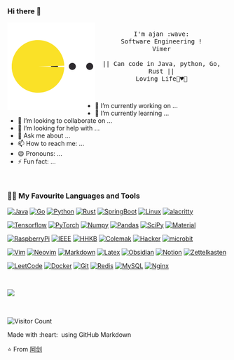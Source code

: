 ### Hi there 👋

<img align='left' src="https://raw.githubusercontent.com/Aniket965/Aniket965/master/pacman.svg?sanitize=true" width="200" height="200">

<p align="center">
  <br />
  <samp>
    I'm ajan :wave:
    <br />
    Software Engineering !
    <br />
    Vimer
    <br>
    <!-- * #DevCommunity * #100DaysOfCode * #100DaysOfMLCode * ML/DL/RL Enthusiasts * Flutter * ReactJs * MySql * -->
                  <br> || Can code in Java, python, Go, Rust  || <br>
                        Loving Life🌼♥️🥰
  </samp>
</p> 
<br/>

<!--
<img align='right' src='https://user-images.githubusercontent.com/5713670/87202985-820dcb80-c2b6-11ea-9f56-7ec461c497c3.gif' width='200"'>
<img align="right" alt="GIF" src="https://media.giphy.com/media/836HiJc7pgzy8iNXCn/giphy.gif" />
<img align="right" alt="GIF" src="https://raw.githubusercontent.com/JoeyBling/JoeyBling/master/pic/pusheencode.gif" />
<img align="right" alt="GIF" src="https://raw.githubusercontent.com/JoeyBling/JoeyBling/master/pic/pusheencode.gif" width='360' height='270' />
-->
<!--
**zhngjan/zhngjan** is a ✨ _special_ ✨ repository because its `README.md` (this file) appears on your GitHub profile.
Here are some ideas to get you started:
-->
 
 - 🔭 I’m currently working on ...   
 - 🌱 I’m currently learning ...   
 - 👯 I’m looking to collaborate on ...   
 - 🤔 I’m looking for help with ...   
 - 💬 Ask me about ...   
 - 📫 How to reach me: ...   
 - 😄 Pronouns: ...   
 - ⚡ Fun fact: ...    

<br/>

<!-- [![Top Langs](https://github-readme-stats.vercel.app/api/top-langs/?username=zhngjan)](https://github.com/zhngjan/github-readme-stats) 
-->
<!-- https://simpleicons.org/?q=zet -->   
<!-- Codemagic -->
<!-- GreenSock -->
<!-- Grav -->
<!-- HappyCow -->
<!-- Hashnode -->
<!-- Homebrew -->
<!-- Hyper -->
<!-- Fastly -->
<!-- iCloud -->
<!-- iFixit -->
<!-- Mail.Ru -->
<!-- Matrix -->
<!-- Metro -->
<!-- Moo -->
<!-- Nintendo Switch -->
<!-- OpenAI Gym -->
<!-- Rancher -->
<!-- Red Hat -->
<!-- Ruby Sinatra -->
<!-- Zorin -->
<!-- Zulip -->
<!-- Zerply -->
<!-- Zendesk -->
<!-- Zigbee -->
<!-- Zenodo -->
<!-- Tesla -->

### 👨‍💻 My Favourite Languages and Tools
<!-- [![C](https://img.shields.io/badge/-A8B9CC?style=flat&logo=c&logoColor=white&link=https://github.com/zhngjan)](https://github.com/zhngjan)  -->
[![Java](https://img.shields.io/badge/Java-black?style=flat&logo=java&logoColor=white&link=https://github.com/zhngjan)](https://github.com/zhngjan) 
[![Go](https://img.shields.io/badge/-Go-black?style=flat&logo=go&link=https://github.com/zhngjan)](https://github.com/zhngjan) 
[![Python](https://img.shields.io/badge/-Python-black?style=flat&logo=python&link=https://github.com/zhngjan)](https://github.com/zhngjan) 
[![Rust](https://img.shields.io/badge/-Rust-black?style=flat&logo=rust&link=https://github.com/zhngjan)](https://github.com/zhngjan) 
[![SpringBoot](https://img.shields.io/badge/-Springboot-black?style=flat&logo=spring&link=https://github.com/zhngjan)](https://github.com/zhngjan) 
[![Linux](https://img.shields.io/badge/-Linux-black?style=flat&logo=linux&link=https://github.com/zhngjan)](https://github.com/zhngjan) 
[![alacritty](https://img.shields.io/badge/-alacritty-black?style=flat&logo=alacritty&link=https://github.com/zhngjan)](https://github.com/zhngjan) 
<!-- [![ArchLinux](https://img.shields.io/badge/-ArchLinux-black?style=flat&logo=ArchLinux&link=https://github.com/zhngjan)](https://github.com/zhngjan)  -->
<!-- [![dwm](https://img.shields.io/badge/-dwm-black?style=flat&logo=dwm&link=https://github.com/zhngjan)](https://github.com/zhngjan)  -->

[![Tensorflow](https://img.shields.io/badge/-Tensorflow-black?style=flat&logo=tensorflow&link=https://github.com/zhngjan)](https://github.com/zhngjan) 
[![PyTorch](https://img.shields.io/badge/-PyTorch-black?style=flat&logo=pytorch&link=https://github.com/zhngjan)](https://github.com/zhngjan) 
[![Numpy](https://img.shields.io/badge/-Numpy-black?style=flat&logo=Numpy&link=https://github.com/zhngjan)](https://github.com/zhngjan) 
[![Pandas](https://img.shields.io/badge/-Pandas-black?style=flat&logo=Pandas&link=https://github.com/zhngjan)](https://github.com/zhngjan) 
[![SciPy](https://img.shields.io/badge/-SciPy-black?style=flat&logo=SciPy&link=https://github.com/zhngjan)](https://github.com/zhngjan) 
[![Material](https://img.shields.io/badge/-Material-black?style=flat&logo=Codemagic&link=https://github.com/zhngjan)](https://github.com/zhngjan) 

[![RaspberryPi](https://img.shields.io/badge/-RaspberryPi-black?style=flat&logo=RaspberryPi&link=https://github.com/zhngjan)](https://github.com/zhngjan) 
[![IEEE](https://img.shields.io/badge/-IEEE-black?style=flat&logo=IEEE&link=https://github.com/zhngjan)](https://github.com/zhngjan) 
[![HHKB](https://img.shields.io/badge/-HHKB-black?style=flat&logo=Bluetooth&link=https://github.com/zhngjan)](https://github.com/zhngjan) 
[![Colemak](https://img.shields.io/badge/-Colemak-black?style=flat&logo=Minetest&link=https://github.com/zhngjan)](https://github.com/zhngjan) 
[![Hacker](https://img.shields.io/badge/-Hacker-black?style=flat&logo=RedHat&color=black&link=https://github.com/zhngjan)](https://github.com/zhngjan) 
[![microbit](https://img.shields.io/badge/-Micro:bit-black?style=flat&logo=microbit&link=https://github.com/zhngjan)](https://github.com/zhngjan) 
<!-- [![Arduino](https://img.shields.io/badge/-Arduino-black?style=flat&logo=Arduino&link=https://github.com/zhngjan)](https://github.com/zhngjan)  -->

<!-- [![Emacs](https://img.shields.io/badge/-Emacs-black?style=flat&logo=GNUEmacs&link=https://github.com/zhngjan)](https://github.com/zhngjan) -->
[![Vim](https://img.shields.io/badge/-Vim-black?style=flat&logo=vim&link=https://github.com/zhngjan)](https://github.com/zhngjan)
[![Neovim](https://img.shields.io/badge/-Neovim-black?style=flat&logo=neovim&link=https://github.com/zhngjan)](https://github.com/zhngjan)
[![Markdown](https://img.shields.io/badge/-Markdown-black?style=flat&logo=Markdown&link=https://github.com/zhngjan)](https://github.com/zhngjan) 
[![Latex](https://img.shields.io/badge/-LaTex-black?style=flat&logo=LaTex&link=https://github.com/zhngjan)](https://github.com/zhngjan) 
[![Obsidian](https://img.shields.io/badge/-Obsidian-black?style=flat&logo=Obsidian&link=https://github.com/zhngjan)](https://github.com/zhngjan) 
[![Notion](https://img.shields.io/badge/-Notion-black?style=flat&logo=Notion&link=https://github.com/zhngjan)](https://github.com/zhngjan) 
[![Zettelkasten](https://img.shields.io/badge/-Zettelkasten-black?style=flat&logo=Zerply&link=https://github.com/zhngjan)](https://github.com/zhngjan) 


[![LeetCode](https://img.shields.io/badge/-LeetCode-black?style=flat&logo=leetCode&link=https://github.com/zhngjan)](https://github.com/zhngjan)
[![Docker](https://img.shields.io/badge/-Docker-black?style=flat&logo=docker&link=https://github.com/zhngjan)](https://github.com/zhngjan) 
[![Git](https://img.shields.io/badge/-Git-black?style=flat&logo=git&link=https://github.com/zhngjan)](https://github.com/zhngjan) 
[![Redis](https://img.shields.io/badge/-Redis-black?style=flat&logo=redis&link=https://github.com/zhngjan)](https://github.com/zhngjan) 
[![MySQL](https://img.shields.io/badge/-MySQL-black?style=flat&logo=mysql&link=https://github.com/zhngjan)](https://github.com/zhngjan)
[![Nginx](https://img.shields.io/badge/-Nginx-black?style=flat&logo=Nginx&link=https://github.com/zhngjan)](https://github.com/zhngjan)
<!-- [![Nodejs](https://img.shields.io/badge/-Nodejs-black?style=flat&logo=Node.js&link=https://github.com/zhngjan)](https://github.com/zhngjan)  -->

<br/>  

<p align="left">
<a href="https://github-readme-stats.vercel.app/api?username=zhngjan&show_icons=true&theme=tokyonight">
  <img src="https://github-readme-stats.vercel.app/api?username=zhngjan&show_icons=true&theme=tokyonight"/>
</a>
</p>

<!-- 
<div>
    <img height="165" align="left" src="https://github-readme-stats.vercel.app/api?username=zhngjan&show_icons=true&theme=tokyonight" />
    <img src="https://github-readme-stats.vercel.app/api/top-langs/?username=zhngjan&hide=html,css,Jupyter+Notebook,ruby,javascript&theme=tokyonight&langs_count=6&layout=compact" />
</div> 
-->


<br/>
<!--
![Github stats](https://github-readme-stats.vercel.app/api?username=zhngjan&show_icons=true&theme=tokyonight)
-->

![Visitor Count](https://profile-counter.glitch.me/zhngjan/count.svg)    

<p align="left">
  Made with :heart: &nbsp;using GitHub Markdown
<!--   <img src="https://media.giphy.com/media/jpVnC65DmYeyRL4LHS/giphy.gif" width="20%"> -->
</p>

⭐️ From [阿剑](https://github.com/zhngjan)
